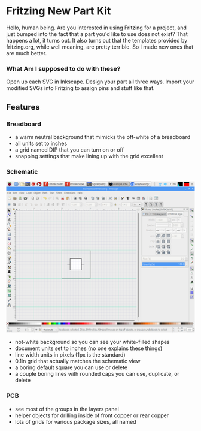 # Fritzing New Part Kit

Hello, human being. Are you interested in using Fritzing for a project, and just bumped into the fact that a part you'd like to use does not exist? That happens a lot, it turns out. It also turns out that the templates provided by fritzing.org, while well meaning, are pretty terrible. So I made new ones that are much better.

### What Am I supposed to do with these?
Open up each SVG in Inkscape. Design your part all three ways. Import your modified SVGs into Fritzing to assign pins and stuff like that.

## Features

### Breadboard
- a warm neutral background that mimicks the off-white of a breadboard
- all units set to inches
- a grid named DIP that you can turn on or off
- snapping settings that make lining up with the grid excellent

### Schematic
![Blank schematic template](screenshots/schematic-fresh.png)
- not-white background so you can see your white-filled shapes
- document units set to inches (no one explains these things)
- line width units in pixels (1px is the standard)
- 0.1in grid that actually matches the schematic view
- a boring default square you can use or delete
- a couple boring lines with rounded caps you can use, duplicate, or delete

### PCB
- see most of the groups in the layers panel
- helper objects for drilling inside of front copper or rear copper
- lots of grids for various package sizes, all named

